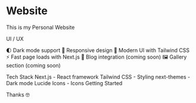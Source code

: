 # Website
This is my Personal Website

UI / UX

🌓 Dark mode support
📱 Responsive design
🎨 Modern UI with Tailwind CSS
⚡ Fast page loads with Next.js
📝 Blog integration (coming soon)
🖼️ Gallery section (coming soon)

Tech Stack
Next.js - React framework
Tailwind CSS - Styling
next-themes - Dark mode
Lucide Icons - Icons
Getting Started


Thanks 🤓
